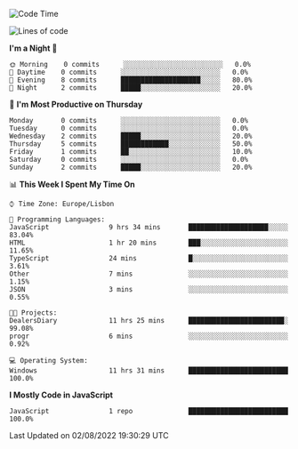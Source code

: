 <!--START_SECTION:waka-->
![Code Time](http://img.shields.io/badge/Code%20Time-12%20hrs%2024%20mins-blue)

![Lines of code](https://img.shields.io/badge/From%20Hello%20World%20I%27ve%20Written-30%20Thousand%20lines%20of%20code-blue)

**I'm a Night 🦉** 

```text
🌞 Morning    0 commits      ░░░░░░░░░░░░░░░░░░░░░░░░░   0.0% 
🌆 Daytime    0 commits      ░░░░░░░░░░░░░░░░░░░░░░░░░   0.0% 
🌃 Evening    8 commits      ████████████████████░░░░░   80.0% 
🌙 Night      2 commits      █████░░░░░░░░░░░░░░░░░░░░   20.0%

```
📅 **I'm Most Productive on Thursday** 

```text
Monday       0 commits      ░░░░░░░░░░░░░░░░░░░░░░░░░   0.0% 
Tuesday      0 commits      ░░░░░░░░░░░░░░░░░░░░░░░░░   0.0% 
Wednesday    2 commits      █████░░░░░░░░░░░░░░░░░░░░   20.0% 
Thursday     5 commits      ████████████░░░░░░░░░░░░░   50.0% 
Friday       1 commits      ██░░░░░░░░░░░░░░░░░░░░░░░   10.0% 
Saturday     0 commits      ░░░░░░░░░░░░░░░░░░░░░░░░░   0.0% 
Sunday       2 commits      █████░░░░░░░░░░░░░░░░░░░░   20.0%

```


📊 **This Week I Spent My Time On** 

```text
⌚︎ Time Zone: Europe/Lisbon

💬 Programming Languages: 
JavaScript               9 hrs 34 mins       ████████████████████░░░░░   83.04% 
HTML                     1 hr 20 mins        ███░░░░░░░░░░░░░░░░░░░░░░   11.65% 
TypeScript               24 mins             █░░░░░░░░░░░░░░░░░░░░░░░░   3.61% 
Other                    7 mins              ░░░░░░░░░░░░░░░░░░░░░░░░░   1.15% 
JSON                     3 mins              ░░░░░░░░░░░░░░░░░░░░░░░░░   0.55%

🐱‍💻 Projects: 
DealersDiary             11 hrs 25 mins      ████████████████████████░   99.08% 
progr                    6 mins              ░░░░░░░░░░░░░░░░░░░░░░░░░   0.92%

💻 Operating System: 
Windows                  11 hrs 31 mins      █████████████████████████   100.0%

```

**I Mostly Code in JavaScript** 

```text
JavaScript               1 repo              █████████████████████████   100.0%

```



 Last Updated on 02/08/2022 19:30:29 UTC
<!--END_SECTION:waka-->
